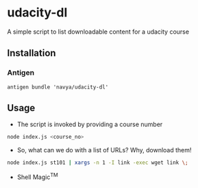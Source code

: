 # udacity-dl
A simple script to list downloadable content for a udacity course

## Installation

### Antigen

```shell
antigen bundle 'navya/udacity-dl'
```

## Usage

- The script is invoked by providing a course number

```bash
node index.js <course_no>
```

- So, what can we do with a list of URLs? Why, download them!

```bash
node index.js st101 | xargs -n 1 -I link -exec wget link \;
```

- Shell Magic<sup>TM</sup>

